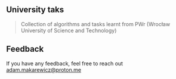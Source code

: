## University taks

> Collection of algorithms and tasks learnt from PWr (Wrocław University of Science and Technology)

## Feedback

If you have any feedback, feel free to reach out adam.makarewicz@proton.me
